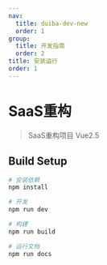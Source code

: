 ```yaml
---
nav:
  title: duiba-dev-new
  order: 1
group:
  title: 开发指南
  order: 2
title: 安装运行
order: 1
---
```


# SaaS重构

> SaaS重构项目  Vue2.5

## Build Setup

``` bash
# 安装依赖
npm install

# 开发
npm run dev

# 构建
npm run build

# 运行文档
npm run docs
```
